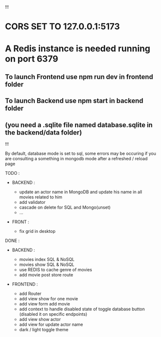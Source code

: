 !!!
# CORS SET TO 127.0.0.1:5173

# A Redis instance is needed running on port 6379

## To launch Frontend use npm run dev in frontend folder

## To launch Backend use npm start in backend folder
## (you need a .sqlite file named database.sqlite in the backend/data folder)

!!!

By default, database mode is set to sql, some errors may be occuring if you are consulting a
something in mongodb mode after a refreshed / reload page 


TODO :
- BACKEND :
    - update an actor name in MongoDB and update his name in all movies related to him
    - add validator
    - cascade on delete for SQL and Mongo(unset)
    - ...

- FRONT :
    - fix grid in desktop

DONE : 
- BACKEND :
    - movies index SQL & NoSQL
    - movies show SQL & NoSQL
    - use REDIS to cache genre of movies
    - add movie post store route

- FRONTEND :    
    - add Router
    - add view show for one movie
    - add view form add movie 
    - add context to handle disabled state of toggle database button (disabled it on specific endpoints)
    - add view show actor
    - add view for update actor name
    - dark / light toggle theme